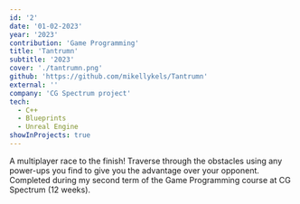 ```yaml
---
id: '2'
date: '01-02-2023'
year: '2023'
contribution: 'Game Programming'
title: 'Tantrumn'
subtitle: '2023'
cover: './tantrumn.png'
github: 'https://github.com/mikellykels/Tantrumn'
external: ''
company: 'CG Spectrum project'
tech:
  - C++
  - Blueprints
  - Unreal Engine
showInProjects: true
---
```


A multiplayer race to the finish! Traverse through the obstacles using any power-ups you find to give you the advantage over your opponent. Completed during my second term of the Game Programming course at CG Spectrum (12 weeks).

